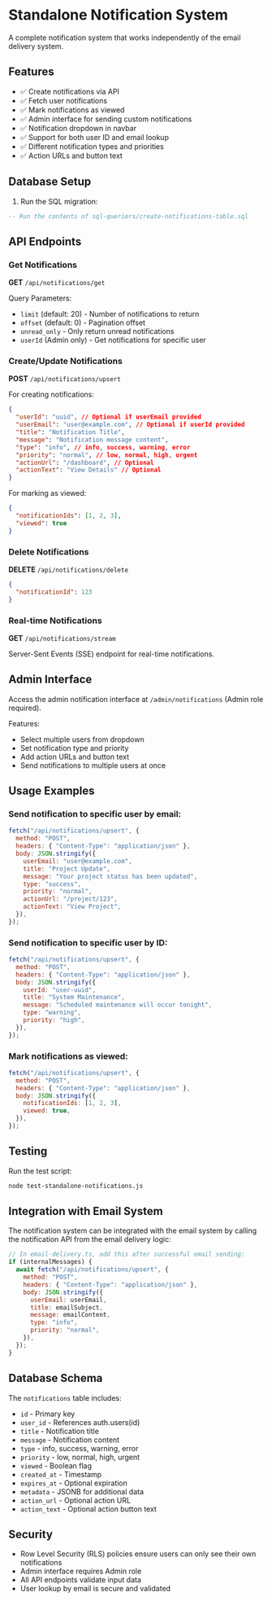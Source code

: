 # Standalone Notification System

A complete notification system that works independently of the email delivery system.

## Features

- ✅ Create notifications via API
- ✅ Fetch user notifications
- ✅ Mark notifications as viewed
- ✅ Admin interface for sending custom notifications
- ✅ Notification dropdown in navbar
- ✅ Support for both user ID and email lookup
- ✅ Different notification types and priorities
- ✅ Action URLs and button text

## Database Setup

1. Run the SQL migration:

```sql
-- Run the contents of sql-queriers/create-notifications-table.sql
```

## API Endpoints

### Get Notifications

**GET** `/api/notifications/get`

Query Parameters:

- `limit` (default: 20) - Number of notifications to return
- `offset` (default: 0) - Pagination offset
- `unread_only` - Only return unread notifications
- `userId` (Admin only) - Get notifications for specific user

### Create/Update Notifications

**POST** `/api/notifications/upsert`

For creating notifications:

```json
{
  "userId": "uuid", // Optional if userEmail provided
  "userEmail": "user@example.com", // Optional if userId provided
  "title": "Notification Title",
  "message": "Notification message content",
  "type": "info", // info, success, warning, error
  "priority": "normal", // low, normal, high, urgent
  "actionUrl": "/dashboard", // Optional
  "actionText": "View Details" // Optional
}
```

For marking as viewed:

```json
{
  "notificationIds": [1, 2, 3],
  "viewed": true
}
```

### Delete Notifications

**DELETE** `/api/notifications/delete`

```json
{
  "notificationId": 123
}
```

### Real-time Notifications

**GET** `/api/notifications/stream`

Server-Sent Events (SSE) endpoint for real-time notifications.

## Admin Interface

Access the admin notification interface at `/admin/notifications` (Admin role required).

Features:

- Select multiple users from dropdown
- Set notification type and priority
- Add action URLs and button text
- Send notifications to multiple users at once

## Usage Examples

### Send notification to specific user by email:

```javascript
fetch("/api/notifications/upsert", {
  method: "POST",
  headers: { "Content-Type": "application/json" },
  body: JSON.stringify({
    userEmail: "user@example.com",
    title: "Project Update",
    message: "Your project status has been updated",
    type: "success",
    priority: "normal",
    actionUrl: "/project/123",
    actionText: "View Project",
  }),
});
```

### Send notification to specific user by ID:

```javascript
fetch("/api/notifications/upsert", {
  method: "POST",
  headers: { "Content-Type": "application/json" },
  body: JSON.stringify({
    userId: "user-uuid",
    title: "System Maintenance",
    message: "Scheduled maintenance will occur tonight",
    type: "warning",
    priority: "high",
  }),
});
```

### Mark notifications as viewed:

```javascript
fetch("/api/notifications/upsert", {
  method: "POST",
  headers: { "Content-Type": "application/json" },
  body: JSON.stringify({
    notificationIds: [1, 2, 3],
    viewed: true,
  }),
});
```

## Testing

Run the test script:

```bash
node test-standalone-notifications.js
```

## Integration with Email System

The notification system can be integrated with the email system by calling the notification API from the email delivery logic:

```javascript
// In email-delivery.ts, add this after successful email sending:
if (internalMessages) {
  await fetch("/api/notifications/upsert", {
    method: "POST",
    headers: { "Content-Type": "application/json" },
    body: JSON.stringify({
      userEmail: userEmail,
      title: emailSubject,
      message: emailContent,
      type: "info",
      priority: "normal",
    }),
  });
}
```

## Database Schema

The `notifications` table includes:

- `id` - Primary key
- `user_id` - References auth.users(id)
- `title` - Notification title
- `message` - Notification content
- `type` - info, success, warning, error
- `priority` - low, normal, high, urgent
- `viewed` - Boolean flag
- `created_at` - Timestamp
- `expires_at` - Optional expiration
- `metadata` - JSONB for additional data
- `action_url` - Optional action URL
- `action_text` - Optional action button text

## Security

- Row Level Security (RLS) policies ensure users can only see their own notifications
- Admin interface requires Admin role
- All API endpoints validate input data
- User lookup by email is secure and validated
